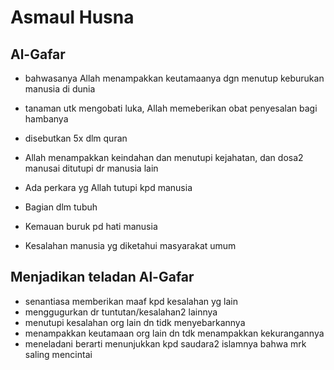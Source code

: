 # Asmaul Husna

## Al-Gafar
- bahwasanya Allah menampakkan keutamaanya dgn menutup keburukan manusia di dunia
- tanaman utk mengobati luka, Allah memeberikan obat penyesalan bagi hambanya
- disebutkan 5x dlm quran

- Allah menampakkan keindahan dan menutupi kejahatan, dan dosa2 manusai ditutupi dr manusia lain
- Ada perkara yg Allah tutupi kpd manusia
- Bagian dlm tubuh
- Kemauan buruk pd hati manusia
- Kesalahan manusia yg diketahui masyarakat umum

## Menjadikan teladan Al-Gafar
- senantiasa memberikan maaf kpd kesalahan yg lain
- menggugurkan dr tuntutan/kesalahan2 lainnya
- menutupi kesalahan org lain dn tidk menyebarkannya 
- menampakkan keutamaan org lain dn tdk menampakkan kekurangannya
- meneladani berarti menunjukkan kpd saudara2 islamnya bahwa mrk saling mencintai
